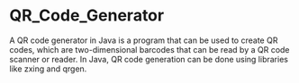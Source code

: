 # QR_Code_Generator
A QR code generator in Java is a program that can be used to create QR codes, which are two-dimensional barcodes that can be read by a QR code scanner or reader. In Java, QR code generation can be done using libraries like zxing and qrgen.
